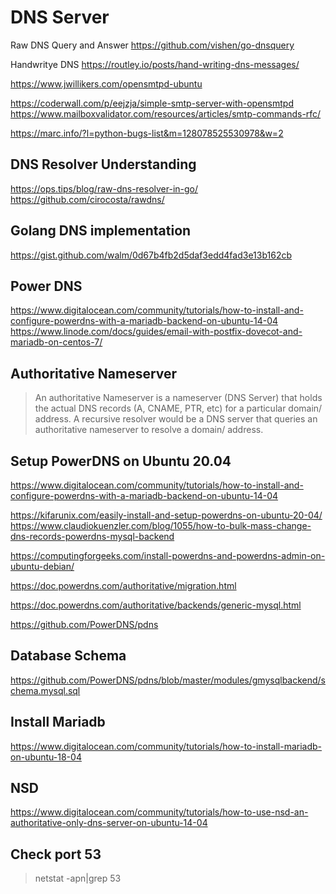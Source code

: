 # DNS Server

Raw DNS Query and Answer
https://github.com/vishen/go-dnsquery

Handwritye DNS
https://routley.io/posts/hand-writing-dns-messages/


https://www.jwillikers.com/opensmtpd-ubuntu

https://coderwall.com/p/eejzja/simple-smtp-server-with-opensmtpd
https://www.mailboxvalidator.com/resources/articles/smtp-commands-rfc/

https://marc.info/?l=python-bugs-list&m=128078525530978&w=2


## DNS Resolver Understanding 
https://ops.tips/blog/raw-dns-resolver-in-go/
https://github.com/cirocosta/rawdns/

## Golang DNS implementation
https://gist.github.com/walm/0d67b4fb2d5daf3edd4fad3e13b162cb


## Power DNS
https://www.digitalocean.com/community/tutorials/how-to-install-and-configure-powerdns-with-a-mariadb-backend-on-ubuntu-14-04
https://www.linode.com/docs/guides/email-with-postfix-dovecot-and-mariadb-on-centos-7/

## Authoritative Nameserver
> An authoritative Nameserver is a nameserver (DNS Server) that holds the actual DNS records (A, CNAME, PTR, etc) for a particular domain/ address. A recursive resolver would be a DNS server that queries an authoritative nameserver to resolve a domain/ address.

## Setup PowerDNS on Ubuntu 20.04

https://www.digitalocean.com/community/tutorials/how-to-install-and-configure-powerdns-with-a-mariadb-backend-on-ubuntu-14-04

https://kifarunix.com/easily-install-and-setup-powerdns-on-ubuntu-20-04/
https://www.claudiokuenzler.com/blog/1055/how-to-bulk-mass-change-dns-records-powerdns-mysql-backend

https://computingforgeeks.com/install-powerdns-and-powerdns-admin-on-ubuntu-debian/

https://doc.powerdns.com/authoritative/migration.html

https://doc.powerdns.com/authoritative/backends/generic-mysql.html

https://github.com/PowerDNS/pdns

## Database Schema
https://github.com/PowerDNS/pdns/blob/master/modules/gmysqlbackend/schema.mysql.sql

## Install Mariadb
https://www.digitalocean.com/community/tutorials/how-to-install-mariadb-on-ubuntu-18-04


## NSD
https://www.digitalocean.com/community/tutorials/how-to-use-nsd-an-authoritative-only-dns-server-on-ubuntu-14-04

## Check port 53
> netstat -apn|grep 53
